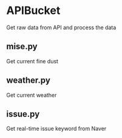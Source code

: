 # APIBucket
Get raw data from API and process the data

## mise.py
Get current fine dust

## weather.py
Get current weather 

## issue.py
Get real-time issue keyword from Naver
